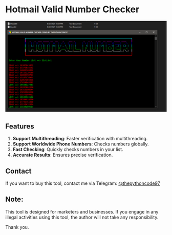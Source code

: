 # Hotmail Valid Number Checker

![image](https://raw.githubusercontent.com/alexrony21/Hotmail-Valid-Number-Checker/refs/heads/main/Hotmail_Number_Validator.png)

## Features

1. **Support Multithreading**: Faster verification with multithreading.
2. **Support Worldwide Phone Numbers**: Checks numbers globally.
3. **Fast Checking**: Quickly checks numbers in your list.
4. **Accurate Results**: Ensures precise verification.

## Contact

If you want to buy this tool, contact me via Telegram: [@thepythoncode97](https://t.me/thepythoncode97)

## Note:
This tool is designed for marketers and businesses. If you engage in any illegal activities using this tool, the author will not take any responsibility.

Thank you.
